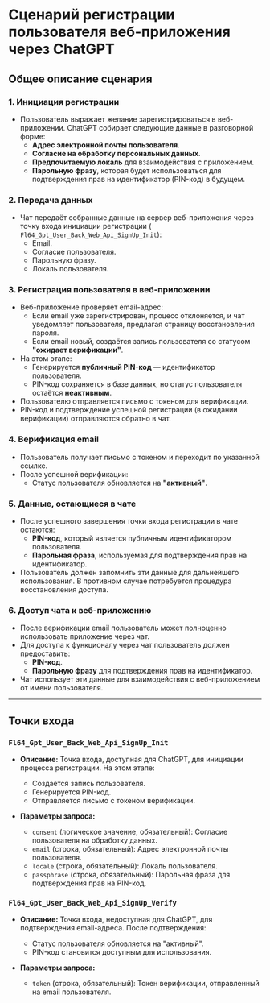 # Сценарий регистрации пользователя веб-приложения через ChatGPT

## Общее описание сценария

### 1. Инициация регистрации

- Пользователь выражает желание зарегистрироваться в веб-приложении. ChatGPT собирает следующие данные в разговорной
  форме:
    - **Адрес электронной почты пользователя**.
    - **Согласие на обработку персональных данных**.
    - **Предпочитаемую локаль** для взаимодействия с приложением.
    - **Парольную фразу**, которая будет использоваться для подтверждения прав на идентификатор (PIN-код) в будущем.

### 2. Передача данных

- Чат передаёт собранные данные на сервер веб-приложения через точку входа инициации регистрации (
  `Fl64_Gpt_User_Back_Web_Api_SignUp_Init`):
    - Email.
    - Согласие пользователя.
    - Парольную фразу.
    - Локаль пользователя.

### 3. Регистрация пользователя в веб-приложении

- Веб-приложение проверяет email-адрес:
    - Если email уже зарегистрирован, процесс отклоняется, и чат уведомляет пользователя, предлагая страницу
      восстановления пароля.
    - Если email новый, создаётся запись пользователя со статусом **"ожидает верификации"**.
- На этом этапе:
    - Генерируется **публичный PIN-код** — идентификатор пользователя.
    - PIN-код сохраняется в базе данных, но статус пользователя остаётся **неактивным**.
- Пользователю отправляется письмо с токеном для верификации.
- PIN-код и подтверждение успешной регистрации (в ожидании верификации) отправляются обратно в чат.

### 4. Верификация email

- Пользователь получает письмо с токеном и переходит по указанной ссылке.
- После успешной верификации:
    - Статус пользователя обновляется на **"активный"**.

### 5. Данные, остающиеся в чате

- После успешного завершения точки входа регистрации в чате остаются:
    - **PIN-код**, который является публичным идентификатором пользователя.
    - **Парольная фраза**, используемая для подтверждения прав на идентификатор.
- Пользователь должен запомнить эти данные для дальнейшего использования. В противном случае потребуется процедура
  восстановления доступа.

### 6. Доступ чата к веб-приложению

- После верификации email пользователь может полноценно использовать приложение через чат.
- Для доступа к функционалу через чат пользователь должен предоставить:
    - **PIN-код**.
    - **Парольную фразу** для подтверждения прав на идентификатор.
- Чат использует эти данные для взаимодействия с веб-приложением от имени пользователя.

---

## Точки входа

### `Fl64_Gpt_User_Back_Web_Api_SignUp_Init`

- **Описание:**
  Точка входа, доступная для ChatGPT, для инициации процесса регистрации.
  На этом этапе:
    - Создаётся запись пользователя.
    - Генерируется PIN-код.
    - Отправляется письмо с токеном верификации.

- **Параметры запроса:**
    - `consent` (логическое значение, обязательный): Согласие пользователя на обработку данных.
    - `email` (строка, обязательный): Адрес электронной почты пользователя.
    - `locale` (строка, обязательный): Локаль пользователя.
    - `passphrase` (строка, обязательный): Парольная фраза для подтверждения прав на PIN-код.

### `Fl64_Gpt_User_Back_Web_Api_SignUp_Verify`

- **Описание:**
  Точка входа, недоступная для ChatGPT, для подтверждения email-адреса.
  После подтверждения:
    - Статус пользователя обновляется на "активный".
    - PIN-код становится доступным для использования.

- **Параметры запроса:**
    - `token` (строка, обязательный): Токен верификации, отправленный на email пользователя.
